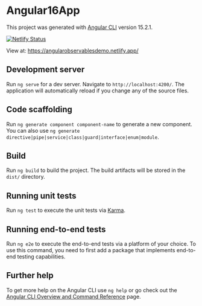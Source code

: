 # Angular16App

This project was generated with [Angular CLI](https://github.com/angular/angular-cli) version 15.2.1.

[![Netlify Status](https://api.netlify.com/api/v1/badges/d080876e-60a9-4e05-adb8-4d7ea24d4c8a/deploy-status)](https://app.netlify.com/sites/angularobservablesdemo/deploys)

View at: <https://angularobservablesdemo.netlify.app/>

## Development server

Run `ng serve` for a dev server. Navigate to `http://localhost:4200/`. The application will automatically reload if you change any of the source files.

## Code scaffolding

Run `ng generate component component-name` to generate a new component. You can also use `ng generate directive|pipe|service|class|guard|interface|enum|module`.

## Build

Run `ng build` to build the project. The build artifacts will be stored in the `dist/` directory.

## Running unit tests

Run `ng test` to execute the unit tests via [Karma](https://karma-runner.github.io).

## Running end-to-end tests

Run `ng e2e` to execute the end-to-end tests via a platform of your choice. To use this command, you need to first add a package that implements end-to-end testing capabilities.

## Further help

To get more help on the Angular CLI use `ng help` or go check out the [Angular CLI Overview and Command Reference](https://angular.io/cli) page.
